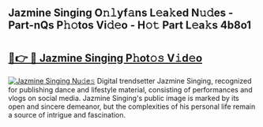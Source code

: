 ## Jazmine Singing O𝚗𝚕yf𝚊ns L𝚎a𝚔ed N𝚞𝚍es - Part-nQs P𝚑𝚘tos Vi𝚍𝚎o - H𝚘𝚝 Part L𝚎a𝚔s 4b8o1

# <h2><a href="http://kf36cgc.oniu.top/?m=Jazmine+Singing">🔗👉 🔴 Jazmine Singing P𝚑ot𝚘𝚜 V𝚒d𝚎o</a></h2>

[![Jazmine Singing Nu𝚍e𝚜](https://i.imgur.com/0qMVB7G.gif)](http://kf36cgc.oniu.top/?m=Jazmine+Singing)
Digital trendsetter Jazmine Singing, recognized for publishing dance and lifestyle material, consisting of performances and vlogs on social media. Jazmine Singing's public image is marked by its open and sincere demeanor, but the complexities of his personal life remain a source of intrigue and fascination.  
